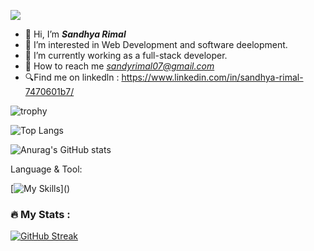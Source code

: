 ![](https://komarev.com/ghpvc/?username=sandhya8109&color=brightgreen)
- 👋 Hi, I’m <b><i>Sandhya Rimal</b></i>
- 👀 I’m interested in Web Development and software deelopment.  
- 🌱 I’m currently working as a full-stack developer.
- 🤝 How to reach me <i>sandyrimal07@gmail.com</i>
- 🔍Find me on linkedln : https://www.linkedin.com/in/sandhya-rimal-7470601b7/

  

![trophy](https://github-profile-trophy.vercel.app/?username=sandhya8109&theme=monokai)


![Top Langs](https://github-readme-stats.vercel.app/api/top-langs/?username=sandhya8109&theme=monokai&hide_progress=true)


  ![Anurag's GitHub stats](https://github-readme-stats.vercel.app/api?username=sandhya8109&theme=monokai&show_icons=true)


Language & Tool:  

[![My Skills](https://skillicons.dev/icons?i=html,css,bootstrap,js,react,jquery,c,cs,cpp,java,dotnet,php,laravel,git,github,linux,mysql,vscode,)]()

### :fire: My Stats :
[![GitHub Streak](https://streak-stats.demolab.com/?user=sandhya8109&theme=monokai)](https://git.io/streak-stats)
